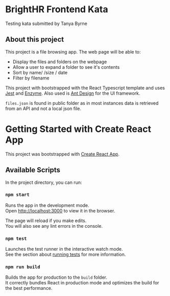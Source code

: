 # BrightHR Frontend Kata

Testing kata submitted by Tanya Byrne

## About this project

This project is a file browsing app. The web page will be able to: 
 - Display the files and folders on the webpage
 - Allow a user to expand a folder to see it's contents
 - Sort by name/ /size / date
 - Filter by filename

This project with bootstrapped with the React Typescript template and uses [Jest](https://jestjs.io/) and [Enzyme](https://enzymejs.github.io/enzyme/). 
Also used is [Ant Design](https://ant.design/) for the UI framework. 

```files.json``` is found in public folder as in most instances data is retrieved from an API and not a local json file. 

# Getting Started with Create React App

This project was bootstrapped with [Create React App](https://github.com/facebook/create-react-app).

## Available Scripts

In the project directory, you can run:

### `npm start`

Runs the app in the development mode.\
Open [http://localhost:3000](http://localhost:3000) to view it in the browser.

The page will reload if you make edits.\
You will also see any lint errors in the console.

### `npm test`

Launches the test runner in the interactive watch mode.\
See the section about [running tests](https://facebook.github.io/create-react-app/docs/running-tests) for more information.

### `npm run build`

Builds the app for production to the `build` folder.\
It correctly bundles React in production mode and optimizes the build for the best performance.




